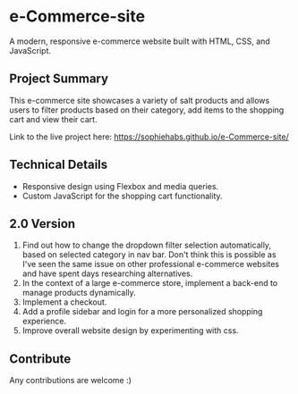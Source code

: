 # e-Commerce-site

A modern, responsive e-commerce website built with HTML, CSS, and JavaScript.

## Project Summary

This e-commerce site showcases a variety of salt products and allows users to filter products based on their category, add items to the shopping cart and view their cart.

Link to the live project here: https://sophiehabs.github.io/e-Commerce-site/

## Technical Details

- Responsive design using Flexbox and media queries.
- Custom JavaScript for the shopping cart functionality.

## 2.0 Version

1. Find out how to change the dropdown filter selection automatically, based on selected category in nav bar. Don't think this is possible as I've seen the same issue on other professional e-commerce websites and have spent days researching alternatives.
2. In the context of a large e-commerce store, implement a back-end to manage products dynamically.
3. Implement a checkout.
4. Add a profile sidebar and login for a more personalized shopping experience.
5. Improve overall website design by experimenting with css.

## Contribute

Any contributions are welcome :)
